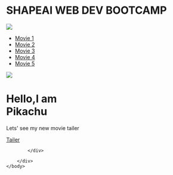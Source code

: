 # SHAPEAI WEB DEV BOOTCAMP
<html>
    <head>
        <title>Pokemon movies</title>
        <link rel="stylesheet" type="text/css" href="webpage.css">
    </head>
    <body>
        <section id="main">
            <nav>
                <a href="#" class="logo">
                    <img src="https://i.pinimg.com/originals/66/be/ee/66beee62c937cd5483aa704ea0070c8d.gif">
                </a>
                <span class="manu-space"></span>
                <ul class="manu">
                    <li><a href="https://www.youtube.com/watch?v=hX-NHafvY5I">Movie 1</a></li>
                    <li><a href="https://www.youtube.com/watch?v=_XnPp0hFgCI">Movie 2</a></li>
                    <li><a href="https://www.youtube.com/watch?v=SEqstQn0sag">Movie 3</a></li>
                    <li><a href="https://www.youtube.com/watch?v=JRDRRhRQc0M">Movie 4</a></li>
                    <li><a href="https://www.youtube.com/watch?v=mEii6v0VQu8">Movie 5</a></li>
                </ul>
            </nav>
        </section>
        <div class="content">
            <div class="image">
                <img src="https://images-na.ssl-images-amazon.com/images/I/91zkbJYfERL._RI_.jpg">
            </div>
            <div class="main-text">
                <h1>Hello,I am <br>Pikachu</h1>
                <p>Lets' see my new movie tailer</p>
                 <a href="https://www.youtube.com/watch?v=hN6Uyzysm5U" class="btn">Tailer</a>

            </div>

        </div>
    </body>
</html>
